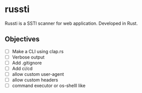 # russti
Russti is a SSTI scanner for web application. Developed in Rust.

## Objectives
- [ ] Make a CLI using clap.rs
- [ ] Verbose output
- [ ] Add .gitignore
- [ ] Add ci/cd
- [ ] allow custom user-agent
- [ ] allow custom headers
- [ ] command executor or os-shelll like

